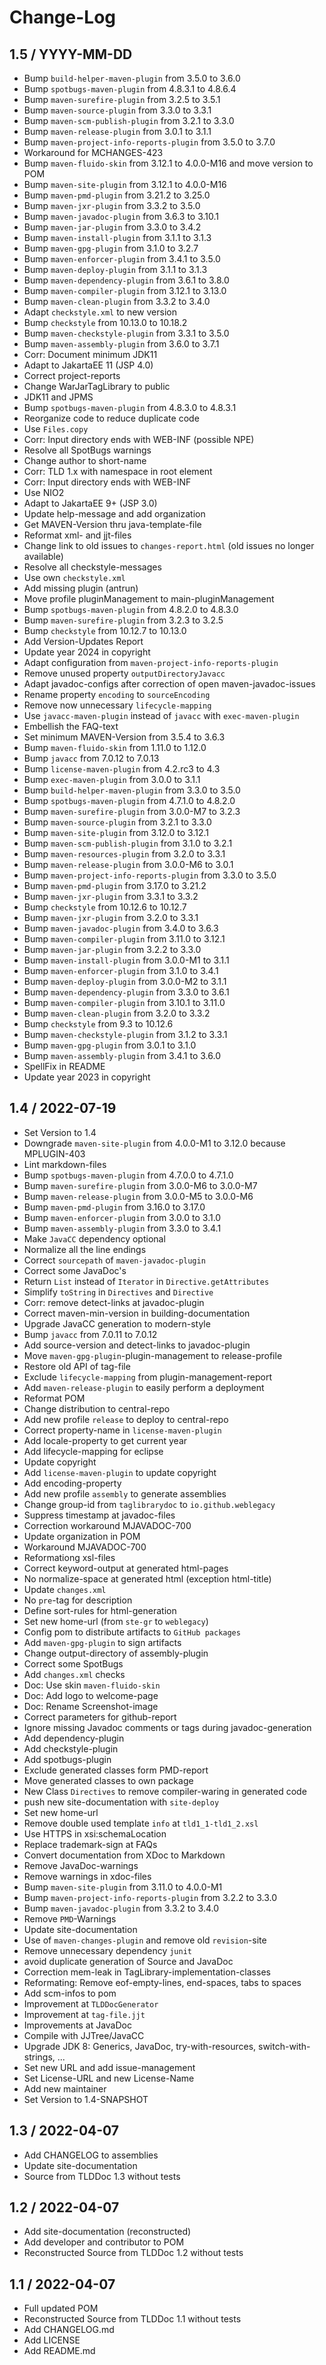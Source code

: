 # Change-Log

## 1.5 / YYYY-MM-DD

* Bump `build-helper-maven-plugin` from 3.5.0 to 3.6.0
* Bump `spotbugs-maven-plugin` from 4.8.3.1 to 4.8.6.4
* Bump `maven-surefire-plugin` from 3.2.5 to 3.5.1
* Bump `maven-source-plugin` from 3.3.0 to 3.3.1
* Bump `maven-scm-publish-plugin` from 3.2.1 to 3.3.0
* Bump `maven-release-plugin` from 3.0.1 to 3.1.1
* Bump `maven-project-info-reports-plugin` from 3.5.0 to 3.7.0
* Workaround for MCHANGES-423
* Bump `maven-fluido-skin` from 3.12.1 to 4.0.0-M16 and move version to POM
* Bump `maven-site-plugin` from 3.12.1 to 4.0.0-M16
* Bump `maven-pmd-plugin` from 3.21.2 to 3.25.0
* Bump `maven-jxr-plugin` from 3.3.2 to 3.5.0
* Bump `maven-javadoc-plugin` from 3.6.3 to 3.10.1
* Bump `maven-jar-plugin` from 3.3.0 to 3.4.2
* Bump `maven-install-plugin` from 3.1.1 to 3.1.3
* Bump `maven-gpg-plugin` from 3.1.0 to 3.2.7
* Bump `maven-enforcer-plugin` from 3.4.1 to 3.5.0
* Bump `maven-deploy-plugin` from 3.1.1 to 3.1.3
* Bump `maven-dependency-plugin` from 3.6.1 to 3.8.0
* Bump `maven-compiler-plugin` from 3.12.1 to 3.13.0
* Bump `maven-clean-plugin` from 3.3.2 to 3.4.0
* Adapt `checkstyle.xml` to new version
* Bump `checkstyle` from 10.13.0 to 10.18.2
* Bump `maven-checkstyle-plugin` from 3.3.1 to 3.5.0
* Bump `maven-assembly-plugin` from 3.6.0 to 3.7.1
* Corr: Document minimum JDK11
* Adapt to JakartaEE 11 (JSP 4.0)
* Correct project-reports
* Change WarJarTagLibrary to public
* JDK11 and JPMS
* Bump `spotbugs-maven-plugin` from 4.8.3.0 to 4.8.3.1
* Reorganize code to reduce duplicate code
* Use `Files.copy`
* Corr: Input directory ends with WEB-INF (possible NPE)
* Resolve all SpotBugs warnings
* Change author to short-name
* Corr: TLD 1.x with namespace in root element
* Corr: Input directory ends with WEB-INF
* Use NIO2
* Adapt to JakartaEE 9+ (JSP 3.0)
* Update help-message and add organization
* Get MAVEN-Version thru java-template-file
* Reformat xml- and jjt-files
* Change link to old issues to `changes-report.html` (old issues no longer available)
* Resolve all checkstyle-messages
* Use own `checkstyle.xml`
* Add missing plugin (antrun)
* Move profile pluginManagement to main-pluginManagement
* Bump `spotbugs-maven-plugin` from 4.8.2.0 to 4.8.3.0
* Bump `maven-surefire-plugin` from 3.2.3 to 3.2.5
* Bump `checkstyle` from 10.12.7 to 10.13.0
* Add Version-Updates Report
* Update year 2024 in copyright
* Adapt configuration from `maven-project-info-reports-plugin`
* Remove unused property `outputDirectoryJavacc`
* Adapt javadoc-configs after correction of open maven-javadoc-issues
* Rename property `encoding` to `sourceEncoding`
* Remove now unnecessary `lifecycle-mapping`
* Use `javacc-maven-plugin` instead of `javacc` with `exec-maven-plugin`
* Embellish the FAQ-text
* Set minimum MAVEN-Version from 3.5.4 to 3.6.3
* Bump `maven-fluido-skin` from 1.11.0 to 1.12.0
* Bump `javacc` from 7.0.12 to 7.0.13
* Bump `license-maven-plugin` from 4.2.rc3 to 4.3
* Bump `exec-maven-plugin` from 3.0.0 to 3.1.1
* Bump `build-helper-maven-plugin` from 3.3.0 to 3.5.0
* Bump `spotbugs-maven-plugin` from 4.7.1.0 to 4.8.2.0
* Bump `maven-surefire-plugin` from 3.0.0-M7 to 3.2.3
* Bump `maven-source-plugin` from 3.2.1 to 3.3.0
* Bump `maven-site-plugin` from 3.12.0 to 3.12.1
* Bump `maven-scm-publish-plugin` from 3.1.0 to 3.2.1
* Bump `maven-resources-plugin` from 3.2.0 to 3.3.1
* Bump `maven-release-plugin` from 3.0.0-M6 to 3.0.1
* Bump `maven-project-info-reports-plugin` from 3.3.0 to 3.5.0
* Bump `maven-pmd-plugin` from 3.17.0 to 3.21.2
* Bump `maven-jxr-plugin` from 3.3.1 to 3.3.2
* Bump `checkstyle` from 10.12.6 to 10.12.7
* Bump `maven-jxr-plugin` from 3.2.0 to 3.3.1
* Bump `maven-javadoc-plugin` from 3.4.0 to 3.6.3
* Bump `maven-compiler-plugin` from 3.11.0 to 3.12.1
* Bump `maven-jar-plugin` from 3.2.2 to 3.3.0
* Bump `maven-install-plugin` from 3.0.0-M1 to 3.1.1
* Bump `maven-enforcer-plugin` from 3.1.0 to 3.4.1
* Bump `maven-deploy-plugin` from 3.0.0-M2 to 3.1.1
* Bump `maven-dependency-plugin` from 3.3.0 to 3.6.1
* Bump `maven-compiler-plugin` from 3.10.1 to 3.11.0
* Bump `maven-clean-plugin` from 3.2.0 to 3.3.2
* Bump `checkstyle` from 9.3 to 10.12.6
* Bump `maven-checkstyle-plugin` from 3.1.2 to 3.3.1
* Bump `maven-gpg-plugin` from 3.0.1 to 3.1.0
* Bump `maven-assembly-plugin` from 3.4.1 to 3.6.0
* SpellFix in README
* Update year 2023 in copyright

## 1.4 / 2022-07-19

* Set Version to 1.4
* Downgrade `maven-site-plugin` from 4.0.0-M1 to 3.12.0 because MPLUGIN-403
* Lint markdown-files
* Bump `spotbugs-maven-plugin` from 4.7.0.0 to 4.7.1.0
* Bump `maven-surefire-plugin` from 3.0.0-M6 to 3.0.0-M7
* Bump `maven-release-plugin` from 3.0.0-M5 to 3.0.0-M6
* Bump `maven-pmd-plugin` from 3.16.0 to 3.17.0
* Bump `maven-enforcer-plugin` from 3.0.0 to 3.1.0
* Bump `maven-assembly-plugin` from 3.3.0 to 3.4.1
* Make `JavaCC` dependency optional
* Normalize all the line endings
* Correct `sourcepath` of `maven-javadoc-plugin`
* Correct some JavaDoc's
* Return `List` instead of `Iterator` in `Directive.getAttributes`
* Simplify `toString` in `Directives` and `Directive`
* Corr: remove detect-links at javadoc-plugin
* Correct maven-min-version in building-documentation
* Upgrade JavaCC generation to modern-style
* Bump `javacc` from 7.0.11 to 7.0.12
* Add source-version and detect-links to javadoc-plugin
* Move `maven-gpg-plugin`-plugin-management to release-profile
* Restore old API of tag-file
* Exclude `lifecycle-mapping` from plugin-management-report
* Add `maven-release-plugin` to easily perform a deployment
* Reformat POM
* Change distribution to central-repo
* Add new profile `release` to deploy to central-repo
* Correct property-name in `license-maven-plugin`
* Add locale-property to get current year
* Add lifecycle-mapping for eclipse
* Update copyright
* Add `license-maven-plugin` to update copyright
* Add encoding-property
* Add new profile `assembly` to generate assemblies
* Change group-id from `taglibrarydoc` to `io.github.weblegacy`
* Suppress timestamp at javadoc-files
* Correction workaround MJAVADOC-700
* Update organization in POM
* Workaround MJAVADOC-700
* Reformationg xsl-files
* Correct keyword-output at generated html-pages
* No normalize-space at generated html (exception html-title)
* Update `changes.xml`
* No `pre`-tag for description
* Define sort-rules for html-generation
* Set new home-url (from `ste-gr` to `weblegacy`)
* Config pom to distribute artifacts to `GitHub packages`
* Add `maven-gpg-plugin` to sign artifacts
* Change output-directory of assembly-plugin
* Correct some SpotBugs
* Add `changes.xml` checks
* Doc: Use skin `maven-fluido-skin`
* Doc: Add logo to welcome-page
* Doc: Rename Screenshot-image
* Correct parameters for github-report
* Ignore missing Javadoc comments or tags during javadoc-generation
* Add dependency-plugin
* Add checkstyle-plugin
* Add spotbugs-plugin
* Exclude generated classes form PMD-report
* Move generated classes to own package
* New Class `Directives` to remove compiler-waring in generated code
* push new site-documentation with `site-deploy`
* Set new home-url
* Remove double used template `info` at `tld1_1-tld1_2.xsl`
* Use HTTPS in xsi:schemaLocation
* Replace trademark-sign at FAQs
* Convert documentation from XDoc to Markdown
* Remove JavaDoc-warnings
* Remove warnings in xdoc-files
* Bump `maven-site-plugin` from 3.11.0 to 4.0.0-M1
* Bump `maven-project-info-reports-plugin` from 3.2.2 to 3.3.0
* Bump `maven-javadoc-plugin` from 3.3.2 to 3.4.0
* Remove `PMD`-Warnings
* Update site-documentation
* Use of `maven-changes-plugin` and remove old `revision`-site
* Remove unnecessary dependency `junit`
* avoid duplicate generation of Source and JavaDoc
* Correction mem-leak in TagLibrary-implementation-classes
* Reformating: Remove eof-empty-lines, end-spaces, tabs to spaces
* Add scm-infos to pom
* Improvement at `TLDDocGenerator`
* Improvement at `tag-file.jjt`
* Improvements at JavaDoc
* Compile with JJTree/JavaCC
* Upgrade JDK 8: Generics, JavaDoc, try-with-resources, switch-with-strings, ...
* Set new URL and add issue-management
* Set License-URL and new License-Name
* Add new maintainer
* Set Version to 1.4-SNAPSHOT

## 1.3 / 2022-04-07

* Add CHANGELOG to assemblies
* Update site-documentation
* Source from TLDDoc 1.3 without tests

## 1.2 / 2022-04-07

* Add site-documentation (reconstructed)
* Add developer and contributor to POM
* Reconstructed Source from TLDDoc 1.2 without tests

## 1.1 / 2022-04-07

* Full updated POM
* Reconstructed Source from TLDDoc 1.1 without tests
* Add CHANGELOG.md
* Add LICENSE
* Add README.md
